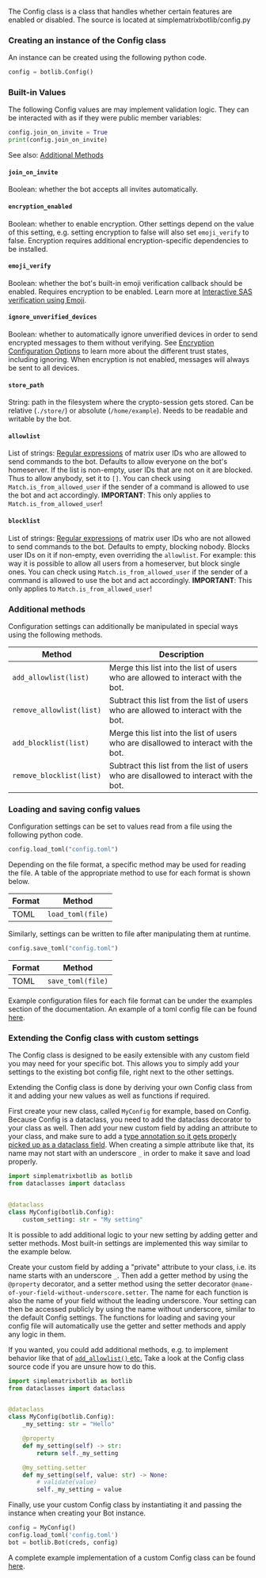 The Config class is a class that handles whether certain features are enabled or disabled.
The source is located at simplematrixbotlib/config.py

### Creating an instance of the Config class
An instance can be created using the following python code.
```python
config = botlib.Config()
```

### Built-in Values

The following Config values are may implement validation logic.
They can be interacted with as if they were public member variables:
```python
config.join_on_invite = True
print(config.join_on_invite)
```

See also: [Additional Methods](#additional-methods)

#### `join_on_invite`
Boolean: whether the bot accepts all invites automatically.

#### `encryption_enabled`
Boolean: whether to enable encryption.
Other settings depend on the value of this setting, e.g. setting encryption to false will also set `emoji_verify` to false.
Encryption requires additional encryption-specific dependencies to be installed.

#### `emoji_verify`
Boolean: whether the bot's built-in emoji verification callback should be enabled.
Requires encryption to be enabled.
Learn more at [Interactive SAS verification using Emoji](#interactive-sas-verification-using-emoji).

#### `ignore_unverified_devices`
Boolean: whether to automatically ignore unverified devices in order to send encrypted messages to them without verifying.
See [Encryption Configuration Options](#configuration-options) to learn more about the different trust states, including ignoring.
When encryption is not enabled, messages will always be sent to all devices.

#### `store_path`
String: path in the filesystem where the crypto-session gets stored.
Can be relative (`./store/`) or absolute (`/home/example`).
Needs to be readable and writable by the bot.

#### `allowlist`
List of strings: [Regular expressions](https://docs.python.org/3/library/re.html) of matrix user IDs who are allowed to send commands to the bot.
Defaults to allow everyone on the bot's homeserver.
If the list is non-empty, user IDs that are not on it are blocked.
Thus to allow anybody, set it to `[]`.
You can check using `Match.is_from_allowed_user` if the sender of a command is allowed to use the bot and act accordingly.
**IMPORTANT**: This only applies to `Match.is_from_allowed_user`!

#### `blocklist`
List of strings: [Regular expressions](https://docs.python.org/3/library/re.html) of matrix user IDs who are not allowed to send commands to the bot.
Defaults to empty, blocking nobody.
Blocks user IDs on it if non-empty, even overriding the `allowlist`.
For example: this way it is possible to allow all users from a homeserver, but block single ones.
You can check using `Match.is_from_allowed_user` if the sender of a command is allowed to use the bot and act accordingly.
**IMPORTANT**: This only applies to `Match.is_from_allowed_user`!

### Additional methods
Configuration settings can additionally be manipulated in special ways using the following methods.

| Method                   | Description                                                                            |
|--------------------------|----------------------------------------------------------------------------------------|
| `add_allowlist(list)`    | Merge this list into the list of users who are allowed to interact with the bot.       |
| `remove_allowlist(list)` | Subtract this list from the list of users who are allowed to interact with the bot.    |
| `add_blocklist(list)`    | Merge this list into the list of users who are disallowed to interact with the bot.    |
| `remove_blocklist(list)` | Subtract this list from the list of users who are disallowed to interact with the bot. |

### Loading and saving config values
Configuration settings can be set to values read from a file using the following python code.
```python
config.load_toml("config.toml")
```
Depending on the file format, a specific method may be used for reading the file. A table of the appropriate method to use for each format is shown below.

| Format | Method            |
|--------|-------------------|
| TOML   | `load_toml(file)` |

Similarly, settings can be written to file after manipulating them at runtime.
```python
config.save_toml("config.toml")
```

| Format | Method            |
|--------|-------------------|
| TOML   | `save_toml(file)` |

Example configuration files for each file format can be under the examples section of the documentation. An example of a toml config file can be found [here](https://simple-matrix-bot-lib.readthedocs.io/en/latest/examples.html#bot-config-file-in-toml-format).

### Extending the Config class with custom settings

The Config class is designed to be easily extensible with any custom field you may need for your specific bot.
This allows you to simply add your settings to the existing bot config file, right next to the other settings.

Extending the Config class is done by deriving your own Config class from it and adding your new values as well as functions if required.

First create your new class, called `MyConfig` for example, based on Config.
Because Config is a dataclass, you need to add the dataclass decorator to your class as well.
Then add your new custom field by adding an attribute to your class, and make sure to add a [type annotation so it gets properly picked up as a dataclass field](https://docs.python.org/3/library/dataclasses.html#dataclasses.dataclass).
When creating a simple attribute like that, its name may not start with an underscore `_` in order to make it save and load properly.

```python
import simplematrixbotlib as botlib
from dataclasses import dataclass


@dataclass
class MyConfig(botlib.Config):
    custom_setting: str = "My setting"
```

It is possible to add additional logic to your new setting by adding getter and setter methods.
Most built-in settings are implemented this way similar to the example below.

Create your custom field by adding a "private" attribute to your class, i.e. its name starts with an underscore `_`.
Then add a getter method by using the `@property` decorator, and a setter method using the setter decorator `@name-of-your-field-without-underscore.setter`.
The name for each function is also the name of your field without the leading underscore.
Your setting can then be accessed publicly by using the name without underscore, similar to the default Config settings.
The functions for loading and saving your config file will automatically use the getter and setter methods and apply any logic in them.

If you wanted, you could add additional methods, e.g. to implement behavior like that of [`add_allowlist()` etc.](#additional-methods)
Take a look at the Config class source code if you are unsure how to do this.

```python
import simplematrixbotlib as botlib
from dataclasses import dataclass


@dataclass
class MyConfig(botlib.Config):
    _my_setting: str = "Hello"

    @property
    def my_setting(self) -> str:
        return self._my_setting

    @my_setting.setter
    def my_setting(self, value: str) -> None:
        # validate(value)
        self._my_setting = value
```

Finally, use your custom Config class by instantiating it and passing the instance when creating your Bot instance.

```python
config = MyConfig()
config.load_toml('config.toml')
bot = botlib.Bot(creds, config)
```

A complete example implementation of a custom Config class can be found [here](https://simple-matrix-bot-lib.readthedocs.io/en/latest/examples.html#bot-using-custom-option-config-file).
